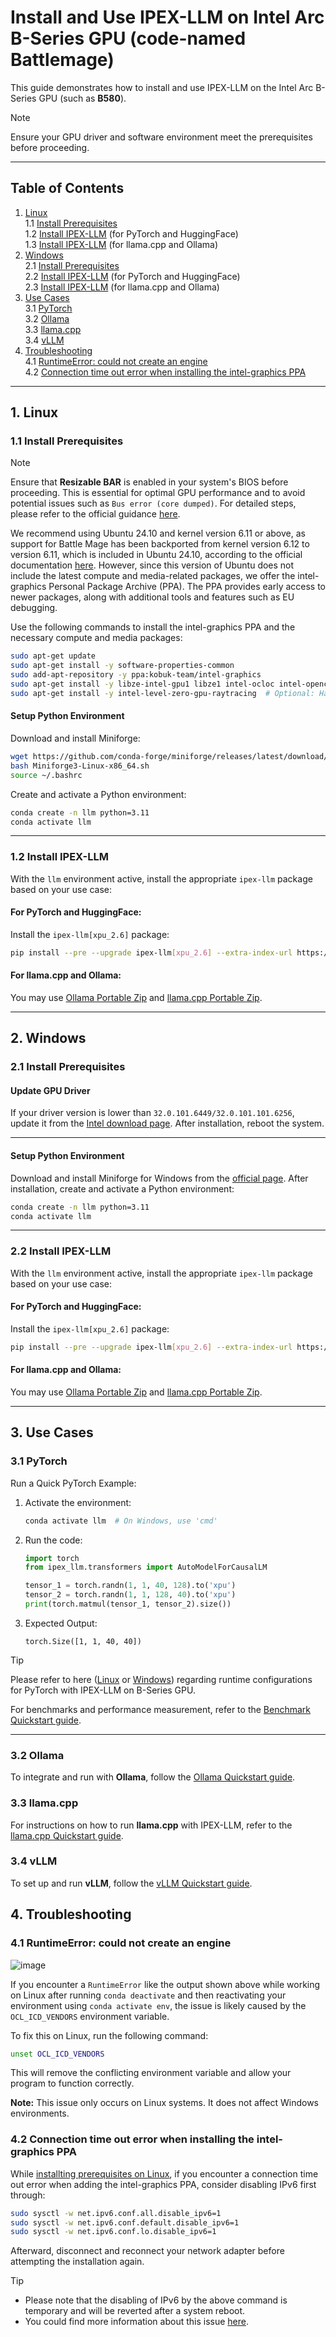 # Install and Use IPEX-LLM on Intel Arc B-Series GPU (code-named Battlemage)

This guide demonstrates how to install and use IPEX-LLM on the Intel Arc B-Series GPU (such as **B580**). 

> [!NOTE]  
> Ensure your GPU driver and software environment meet the prerequisites before proceeding.

---

## Table of Contents

1. [Linux](#1-linux)  
   1.1 [Install Prerequisites](#11-install-prerequisites)  
   1.2 [Install IPEX-LLM](#for-pytorch-and-huggingface) (for PyTorch and HuggingFace)  
   1.3 [Install IPEX-LLM](#for-llamacpp-and-ollama) (for llama.cpp and Ollama)  
2. [Windows](#2-windows)   
   2.1 [Install Prerequisites](#21-install-prerequisites)  
   2.2 [Install IPEX-LLM](#for-pytorch-and-huggingface-1) (for PyTorch and HuggingFace)  
   2.3 [Install IPEX-LLM](#for-llamacpp-and-ollama-1) (for llama.cpp and Ollama)  
3. [Use Cases](#3-use-cases)  
   3.1 [PyTorch](#31-pytorch)  
   3.2 [Ollama](#32-ollama)  
   3.3 [llama.cpp](#33-llamacpp)  
   3.4 [vLLM](#34-vllm)
4. [Troubleshooting](#4-troubleshooting)  
   4.1 [RuntimeError: could not create an engine](#41-runtimeerror-could-not-create-an-engine)  
   4.2 [Connection time out error when installing the intel-graphics PPA](#42-connection-time-out-error-when-installing-the-intel-graphics-ppa)

---

## 1. Linux

### 1.1 Install Prerequisites

> [!NOTE]
> Ensure that **Resizable BAR** is enabled in your system's BIOS before proceeding. This is essential for optimal GPU performance and to avoid potential issues such as `Bus error (core dumped)`. For detailed steps, please refer to the official guidance [here](https://www.intel.com/content/www/us/en/support/articles/000090831/graphics.html).

We recommend using Ubuntu 24.10 and kernel version 6.11 or above, as support for Battle Mage has been backported from kernel version 6.12 to version 6.11, which is included in Ubuntu 24.10, according to the official documentation [here](https://dgpu-docs.intel.com/driver/client/overview.html#installing-client-gpus-on-ubuntu-desktop-24-10). However, since this version of Ubuntu does not include the latest compute and media-related packages, we offer the intel-graphics Personal Package Archive (PPA). The PPA provides early access to newer packages, along with additional tools and features such as EU debugging.

Use the following commands to install the intel-graphics PPA and the necessary compute and media packages:

```bash
sudo apt-get update
sudo apt-get install -y software-properties-common
sudo add-apt-repository -y ppa:kobuk-team/intel-graphics
sudo apt-get install -y libze-intel-gpu1 libze1 intel-ocloc intel-opencl-icd clinfo intel-gsc intel-media-va-driver-non-free libmfx1 libmfx-gen1 libvpl2 libvpl-tools libva-glx2 va-driver-all vainfo
sudo apt-get install -y intel-level-zero-gpu-raytracing  # Optional: Hardware ray tracing support
```

#### Setup Python Environment

Download and install Miniforge:
```bash
wget https://github.com/conda-forge/miniforge/releases/latest/download/Miniforge3-Linux-x86_64.sh
bash Miniforge3-Linux-x86_64.sh
source ~/.bashrc
```

Create and activate a Python environment:
```bash
conda create -n llm python=3.11
conda activate llm
```

---

### 1.2 Install IPEX-LLM

With the `llm` environment active, install the appropriate `ipex-llm` package based on your use case:

#### For PyTorch and HuggingFace:
Install the `ipex-llm[xpu_2.6]` package:

```bash
pip install --pre --upgrade ipex-llm[xpu_2.6] --extra-index-url https://download.pytorch.org/whl/xpu
```

#### For llama.cpp and Ollama:
You may use [Ollama Portable Zip](./ollama_portable_zip_quickstart.md#linux-quickstart) and [llama.cpp Portable Zip](./llamacpp_portable_zip_gpu_quickstart.md#linux-quickstart).

---

## 2. Windows

### 2.1 Install Prerequisites

#### Update GPU Driver

If your driver version is lower than `32.0.101.6449/32.0.101.101.6256`, update it from the [Intel download page](https://www.intel.com/content/www/us/en/download/785597/intel-arc-iris-xe-graphics-windows.html). After installation, reboot the system.

---

#### Setup Python Environment

Download and install Miniforge for Windows from the [official page](https://conda-forge.org/download/). After installation, create and activate a Python environment:

```cmd
conda create -n llm python=3.11
conda activate llm
```
---

### 2.2 Install IPEX-LLM

With the `llm` environment active, install the appropriate `ipex-llm` package based on your use case:

#### For PyTorch and HuggingFace:
Install the `ipex-llm[xpu_2.6]` package:

```bash
pip install --pre --upgrade ipex-llm[xpu_2.6] --extra-index-url https://download.pytorch.org/whl/xpu
```

#### For llama.cpp and Ollama:

You may use [Ollama Portable Zip](./ollama_portable_zip_quickstart.md#windows-quickstart) and [llama.cpp Portable Zip](./llamacpp_portable_zip_gpu_quickstart.md#windows-quickstart).

---


## 3. Use Cases

### 3.1 PyTorch

Run a Quick PyTorch Example:

1. Activate the environment:  
   ```bash
   conda activate llm  # On Windows, use 'cmd'
   ```
2. Run the code:  
   ```python
   import torch
   from ipex_llm.transformers import AutoModelForCausalLM

   tensor_1 = torch.randn(1, 1, 40, 128).to('xpu')
   tensor_2 = torch.randn(1, 1, 128, 40).to('xpu')
   print(torch.matmul(tensor_1, tensor_2).size())
   ```
3. Expected Output:  
   ```
   torch.Size([1, 1, 40, 40])
   ```

> [!TIP]
> Please refer to here ([Linux](./install_pytorch26_gpu.md#runtime-configurations-1) or [Windows](./install_pytorch26_gpu.md#runtime-configurations)) regarding runtime configurations for PyTorch with IPEX-LLM on B-Series GPU.

For benchmarks and performance measurement, refer to the [Benchmark Quickstart guide](./benchmark_quickstart.md).

---

### 3.2 Ollama

To integrate and run with **Ollama**, follow the [Ollama Quickstart guide](./ollama_portable_zip_quickstart.md).

### 3.3 llama.cpp

For instructions on how to run **llama.cpp** with IPEX-LLM, refer to the [llama.cpp Quickstart guide](./llamacpp_portable_zip_gpu_quickstart.md).

### 3.4 vLLM

To set up and run **vLLM**, follow the [vLLM Quickstart guide](./vLLM_quickstart.md).

## 4. Troubleshooting

### 4.1 RuntimeError: could not create an engine

![image](https://github.com/user-attachments/assets/757f0704-9240-46d0-bceb-661fecc96182)

If you encounter a `RuntimeError` like the output shown above while working on Linux after running `conda deactivate` and then reactivating your environment using `conda activate env`, the issue is likely caused by the `OCL_ICD_VENDORS` environment variable. 

To fix this on Linux, run the following command:

```bash
unset OCL_ICD_VENDORS
```

This will remove the conflicting environment variable and allow your program to function correctly.

**Note:** This issue only occurs on Linux systems. It does not affect Windows environments.

### 4.2 Connection time out error when installing the intel-graphics PPA

While [installting prerequisites on Linux](#11-install-prerequisites), if you encounter a connection time out error when adding the intel-graphics PPA, consider disabling IPv6 first through:

```bash
sudo sysctl -w net.ipv6.conf.all.disable_ipv6=1
sudo sysctl -w net.ipv6.conf.default.disable_ipv6=1
sudo sysctl -w net.ipv6.conf.lo.disable_ipv6=1
```

Afterward, disconnect and reconnect your network adapter before attempting the installation again.

> [!TIP]
> - Please note that the disabling of IPv6 by the above command is temporary and will be reverted after a system reboot.
> - You could find more information about this issue [here](https://github.com/intel/ipex-llm/issues/13112).
